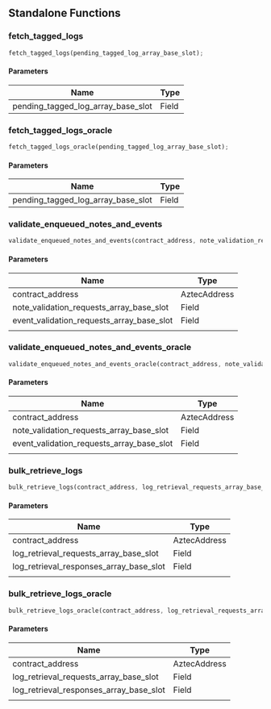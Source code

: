 ## Standalone Functions

### fetch_tagged_logs

```rust
fetch_tagged_logs(pending_tagged_log_array_base_slot);
```

#### Parameters
| Name | Type |
| --- | --- |
| pending_tagged_log_array_base_slot | Field |

### fetch_tagged_logs_oracle

```rust
fetch_tagged_logs_oracle(pending_tagged_log_array_base_slot);
```

#### Parameters
| Name | Type |
| --- | --- |
| pending_tagged_log_array_base_slot | Field |

### validate_enqueued_notes_and_events

```rust
validate_enqueued_notes_and_events(contract_address, note_validation_requests_array_base_slot, event_validation_requests_array_base_slot, );
```

#### Parameters
| Name | Type |
| --- | --- |
| contract_address | AztecAddress |
| note_validation_requests_array_base_slot | Field |
| event_validation_requests_array_base_slot | Field |
|  |  |

### validate_enqueued_notes_and_events_oracle

```rust
validate_enqueued_notes_and_events_oracle(contract_address, note_validation_requests_array_base_slot, event_validation_requests_array_base_slot, );
```

#### Parameters
| Name | Type |
| --- | --- |
| contract_address | AztecAddress |
| note_validation_requests_array_base_slot | Field |
| event_validation_requests_array_base_slot | Field |
|  |  |

### bulk_retrieve_logs

```rust
bulk_retrieve_logs(contract_address, log_retrieval_requests_array_base_slot, log_retrieval_responses_array_base_slot, );
```

#### Parameters
| Name | Type |
| --- | --- |
| contract_address | AztecAddress |
| log_retrieval_requests_array_base_slot | Field |
| log_retrieval_responses_array_base_slot | Field |
|  |  |

### bulk_retrieve_logs_oracle

```rust
bulk_retrieve_logs_oracle(contract_address, log_retrieval_requests_array_base_slot, log_retrieval_responses_array_base_slot, );
```

#### Parameters
| Name | Type |
| --- | --- |
| contract_address | AztecAddress |
| log_retrieval_requests_array_base_slot | Field |
| log_retrieval_responses_array_base_slot | Field |
|  |  |

